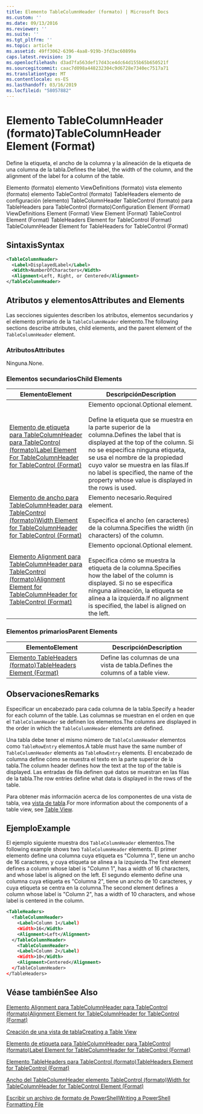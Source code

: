 ```yaml
---
title: Elemento TableColumnHeader (formato) | Microsoft Docs
ms.custom: ''
ms.date: 09/13/2016
ms.reviewer: ''
ms.suite: ''
ms.tgt_pltfrm: ''
ms.topic: article
ms.assetid: 49ff3062-6396-4aa8-919b-3fd3ac60899a
caps.latest.revision: 19
ms.openlocfilehash: d3ad7fa563def17d43ce4dc64d155b65b650521f
ms.sourcegitcommit: caac7d098a448232304c9d6728e7340ec7517a71
ms.translationtype: MT
ms.contentlocale: es-ES
ms.lasthandoff: 03/16/2019
ms.locfileid: "58057882"
---
```

# <a name="tablecolumnheader-element-format"></a><span data-ttu-id="58901-102">Elemento TableColumnHeader (formato)</span><span class="sxs-lookup"><span data-stu-id="58901-102">TableColumnHeader Element (Format)</span></span>

<span data-ttu-id="58901-103">Define la etiqueta, el ancho de la columna y la alineación de la etiqueta de una columna de la tabla.</span><span class="sxs-lookup"><span data-stu-id="58901-103">Defines the label, the width of the column, and the alignment of the label for a column of the table.</span></span>

<span data-ttu-id="58901-104">Elemento (formato) elemento ViewDefinitions (formato) vista elemento (formato) elemento TableControl (formato) TableHeaders elemento de configuración (elemento) TableColumnHeader TableControl (formato) para TableHeaders para TableControl (formato)</span><span class="sxs-lookup"><span data-stu-id="58901-104">Configuration Element (Format) ViewDefinitions Element (Format) View Element (Format) TableControl Element (Format) TableHeaders Element for TableControl (Format) TableColumnHeader Element for TableHeaders for TableControl (Format)</span></span>

## <a name="syntax"></a><span data-ttu-id="58901-105">Sintaxis</span><span class="sxs-lookup"><span data-stu-id="58901-105">Syntax</span></span>

```xml
<TableColumnHeader>
  <Label>DisplayedLabel</Label>
  <Width>NumberOfCharacters</Width>
  <Alignment>Left, Right, or Centered</Alignment>
</TableColumnHeader>
```

## <a name="attributes-and-elements"></a><span data-ttu-id="58901-106">Atributos y elementos</span><span class="sxs-lookup"><span data-stu-id="58901-106">Attributes and Elements</span></span>

<span data-ttu-id="58901-107">Las secciones siguientes describen los atributos, elementos secundarios y el elemento primario de la `TableColumnHeader` elemento.</span><span class="sxs-lookup"><span data-stu-id="58901-107">The following sections describe attributes, child elements, and the parent element of the `TableColumnHeader` element.</span></span>

### <a name="attributes"></a><span data-ttu-id="58901-108">Atributos</span><span class="sxs-lookup"><span data-stu-id="58901-108">Attributes</span></span>

<span data-ttu-id="58901-109">Ninguna.</span><span class="sxs-lookup"><span data-stu-id="58901-109">None.</span></span>

### <a name="child-elements"></a><span data-ttu-id="58901-110">Elementos secundarios</span><span class="sxs-lookup"><span data-stu-id="58901-110">Child Elements</span></span>

|<span data-ttu-id="58901-111">Elemento</span><span class="sxs-lookup"><span data-stu-id="58901-111">Element</span></span>|<span data-ttu-id="58901-112">Descripción</span><span class="sxs-lookup"><span data-stu-id="58901-112">Description</span></span>|
|-------------|-----------------|
|[<span data-ttu-id="58901-113">Elemento de etiqueta para TableColumnHeader para TableControl (formato)</span><span class="sxs-lookup"><span data-stu-id="58901-113">Label Element For TableColumnHeader for TableControl (Format)</span></span>](./label-element-for-tablecolumnheader-for-tablecontrol-format.md)|<span data-ttu-id="58901-114">Elemento opcional.</span><span class="sxs-lookup"><span data-stu-id="58901-114">Optional element.</span></span><br /><br /> <span data-ttu-id="58901-115">Define la etiqueta que se muestra en la parte superior de la columna.</span><span class="sxs-lookup"><span data-stu-id="58901-115">Defines the label that is displayed at the top of the column.</span></span> <span data-ttu-id="58901-116">Si no se especifica ninguna etiqueta, se usa el nombre de la propiedad cuyo valor se muestra en las filas.</span><span class="sxs-lookup"><span data-stu-id="58901-116">If no label is specified, the name of the property whose value is displayed in the rows is used.</span></span>|
|[<span data-ttu-id="58901-117">Elemento de ancho para TableColumnHeader para TableControl (formato)</span><span class="sxs-lookup"><span data-stu-id="58901-117">Width Element for TableColumnHeader for TableControl (Format)</span></span>](./width-element-for-tablecolumnheader-for-tablecontrol-format.md)|<span data-ttu-id="58901-118">Elemento necesario.</span><span class="sxs-lookup"><span data-stu-id="58901-118">Required element.</span></span><br /><br /> <span data-ttu-id="58901-119">Especifica el ancho (en caracteres) de la columna.</span><span class="sxs-lookup"><span data-stu-id="58901-119">Specifies the width (in characters) of the column.</span></span>|
|[<span data-ttu-id="58901-120">Elemento Alignment para TableColumnHeader para TableControl (formato)</span><span class="sxs-lookup"><span data-stu-id="58901-120">Alignment Element for TableColumnHeader for TableControl (Format)</span></span>](./alignment-element-for-tablecolumnheader-for-tablecontrol-format.md)|<span data-ttu-id="58901-121">Elemento opcional.</span><span class="sxs-lookup"><span data-stu-id="58901-121">Optional element.</span></span><br /><br /> <span data-ttu-id="58901-122">Especifica cómo se muestra la etiqueta de la columna.</span><span class="sxs-lookup"><span data-stu-id="58901-122">Specifies how the label of the column is displayed.</span></span> <span data-ttu-id="58901-123">Si no se especifica ninguna alineación, la etiqueta se alinea a la izquierda.</span><span class="sxs-lookup"><span data-stu-id="58901-123">If no alignment is specified, the label is aligned on the left.</span></span>|

### <a name="parent-elements"></a><span data-ttu-id="58901-124">Elementos primarios</span><span class="sxs-lookup"><span data-stu-id="58901-124">Parent Elements</span></span>

|<span data-ttu-id="58901-125">Elemento</span><span class="sxs-lookup"><span data-stu-id="58901-125">Element</span></span>|<span data-ttu-id="58901-126">Descripción</span><span class="sxs-lookup"><span data-stu-id="58901-126">Description</span></span>|
|-------------|-----------------|
|[<span data-ttu-id="58901-127">Elemento TableHeaders (formato)</span><span class="sxs-lookup"><span data-stu-id="58901-127">TableHeaders Element (Format)</span></span>](./tableheaders-element-format.md)|<span data-ttu-id="58901-128">Define las columnas de una vista de tabla.</span><span class="sxs-lookup"><span data-stu-id="58901-128">Defines the columns of a table view.</span></span>|

## <a name="remarks"></a><span data-ttu-id="58901-129">Observaciones</span><span class="sxs-lookup"><span data-stu-id="58901-129">Remarks</span></span>

<span data-ttu-id="58901-130">Especificar un encabezado para cada columna de la tabla.</span><span class="sxs-lookup"><span data-stu-id="58901-130">Specify a header for each column of the table.</span></span> <span data-ttu-id="58901-131">Las columnas se muestran en el orden en que el `TableColumnHeader` se definen los elementos.</span><span class="sxs-lookup"><span data-stu-id="58901-131">The columns are displayed in the order in which the `TableColumnHeader` elements are defined.</span></span>

<span data-ttu-id="58901-132">Una tabla debe tener el mismo número de `TableColumnHeader` elementos como `TableRowEntry` elementos.</span><span class="sxs-lookup"><span data-stu-id="58901-132">A table must have the same number of `TableColumnHeader` elements as `TableRowEntry` elements.</span></span> <span data-ttu-id="58901-133">El encabezado de columna define cómo se muestra el texto en la parte superior de la tabla.</span><span class="sxs-lookup"><span data-stu-id="58901-133">The column header defines how the text at the top of the table is displayed.</span></span> <span data-ttu-id="58901-134">Las entradas de fila definen qué datos se muestran en las filas de la tabla.</span><span class="sxs-lookup"><span data-stu-id="58901-134">The row entries define what data is displayed in the rows of the table.</span></span>

<span data-ttu-id="58901-135">Para obtener más información acerca de los componentes de una vista de tabla, vea [vista de tabla](./creating-a-table-view.md).</span><span class="sxs-lookup"><span data-stu-id="58901-135">For more information about the components of a table view, see [Table View](./creating-a-table-view.md).</span></span>

## <a name="example"></a><span data-ttu-id="58901-136">Ejemplo</span><span class="sxs-lookup"><span data-stu-id="58901-136">Example</span></span>

<span data-ttu-id="58901-137">El ejemplo siguiente muestra dos `TableColumnHeader` elementos.</span><span class="sxs-lookup"><span data-stu-id="58901-137">The following example shows two `TableColumnHeader` elements.</span></span> <span data-ttu-id="58901-138">El primer elemento define una columna cuya etiqueta es "Columna 1", tiene un ancho de 16 caracteres, y cuya etiqueta se alinea a la izquierda.</span><span class="sxs-lookup"><span data-stu-id="58901-138">The first element defines a column whose label is "Column 1", has a width of 16 characters, and whose label is aligned on the left.</span></span> <span data-ttu-id="58901-139">El segundo elemento define una columna cuya etiqueta es "Columna 2", tiene un ancho de 10 caracteres, y cuya etiqueta se centra en la columna.</span><span class="sxs-lookup"><span data-stu-id="58901-139">The second element defines a column whose label is "Column 2", has a width of 10 characters, and whose label is centered in the column.</span></span>

```xml
<TableHeaders>
  <TableColumnHeader>
    <Label>Column 1</Label)
    <Width>16</Width>
    <Alignment>Left</Alignment>
  </TableColumnHeader>
    <TableColumnHeader>
    <Label>Column 2</Label)
    <Width>10</Width>
    <Alignment>Centered</Alignment>
  </TableColumnHeader>
</TableHeaders>
```

## <a name="see-also"></a><span data-ttu-id="58901-140">Véase también</span><span class="sxs-lookup"><span data-stu-id="58901-140">See Also</span></span>

[<span data-ttu-id="58901-141">Elemento Alignment para TableColumnHeader para TableControl (formato)</span><span class="sxs-lookup"><span data-stu-id="58901-141">Alignment Element for TableColumnHeader for TableControl (Format)</span></span>](./alignment-element-for-tablecolumnheader-for-tablecontrol-format.md)

[<span data-ttu-id="58901-142">Creación de una vista de tabla</span><span class="sxs-lookup"><span data-stu-id="58901-142">Creating a Table View</span></span>](./creating-a-table-view.md)

[<span data-ttu-id="58901-143">Elemento de etiqueta para TableColumnHeader para TableControl (formato)</span><span class="sxs-lookup"><span data-stu-id="58901-143">Label Element for TableColumnHeader for TableControl (Format)</span></span>](./label-element-for-tablecolumnheader-for-tablecontrol-format.md)

[<span data-ttu-id="58901-144">Elemento TableHeaders para TableControl (formato)</span><span class="sxs-lookup"><span data-stu-id="58901-144">TableHeaders Element for TableControl (Format)</span></span>](./tableheaders-element-format.md)

[<span data-ttu-id="58901-145">Ancho del TableColumnHeader elemento TableControl (formato)</span><span class="sxs-lookup"><span data-stu-id="58901-145">Width for TableColumnHeader for TableControl Element (Format)</span></span>](./width-element-for-tablecolumnheader-for-tablecontrol-format.md)

[<span data-ttu-id="58901-146">Escribir un archivo de formato de PowerShell</span><span class="sxs-lookup"><span data-stu-id="58901-146">Writing a PowerShell Formatting File</span></span>](./writing-a-powershell-formatting-file.md)
